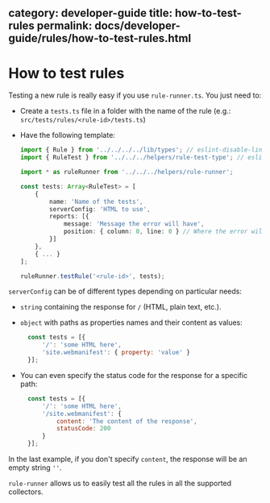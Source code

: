 category: developer-guide
title: how-to-test-rules
permalink: docs/developer-guide/rules/how-to-test-rules.html
---
# How to test rules

Testing a new rule is really easy if you use `rule-runner.ts`. You just
need to:

* Create a `tests.ts` file in a folder with the name of the rule
(e.g.: `src/tests/rules/<rule-id>/tests.ts`)

* Have the following template:

  ```typescript
  import { Rule } from '../../../../lib/types'; // eslint-disable-line no-unused-vars
  import { RuleTest } from '../../../helpers/rule-test-type'; // eslint-disable-line no-unused-vars

  import * as ruleRunner from '../../../helpers/rule-runner';

  const tests: Array<RuleTest> = [
      {
          name: 'Name of the tests',
          serverConfig: 'HTML to use',
          reports: [{
              message: 'Message the error will have',
              position: { column: 0, line: 0 } // Where the error will show
          }]
      },
      { ... }
  ];

  ruleRunner.testRule('<rule-id>', tests);
  ```

`serverConfig` can be of different types depending on particular needs:

* `string` containing the response for `/` (HTML, plain text, etc.).
* `object` with paths as properties names and their content as values:

  <!-- eslint-disable no-unused-vars -->

  ```js
    const tests = [{
        '/': 'some HTML here',
        'site.webmanifest': { property: 'value' }
    }];
  ```

* You can even specify the status code for the response for
  a specific path:

  <!-- eslint-disable no-unused-vars -->

  ```js
    const tests = [{
        '/': 'some HTML here',
        '/site.webmanifest': {
            content: 'The content of the response',
            statusCode: 200
        }
    }];
  ```

In the last example, if you don't specify `content`, the response
will be an empty string `''`.

`rule-runner` allows us to easily test all the rules in all the
supported collectors.
